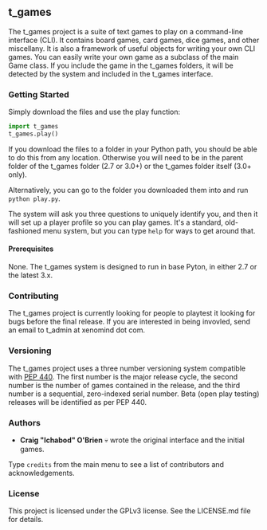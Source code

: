 ## t_games

The t_games project is a suite of text games to play on a command-line interface (CLI). It contains board games, card games, dice games, and other miscellany. It is also a framework of useful objects for writing your own CLI games. You can easily write your own game as a subclass of the main Game class. If you include the game in the t_games folders, it will be detected by the system and included in the t_games interface.

### Getting Started

Simply download the files and use the play function:

```python
import t_games
t_games.play()
```

If you download the files to a folder in your Python path, you should be able to do this from any location. Otherwise you will need to be in the parent folder of the t_games folder (2.7 or 3.0+) or the t_games folder itself (3.0+ only).

Alternatively, you can go to the folder you downloaded them into and run `python play.py`.

The system will ask you three questions to uniquely identify you, and then it will set up a player profile so you can play games. It's a standard, old-fashioned menu system, but you can type `help` for ways to get around that.

#### Prerequisites

None. The t_games system is designed to run in base Pyton, in either 2.7 or the latest 3.x.

### Contributing

The t_games project is currently looking for people to playtest it looking for bugs before the final release. If you are interested in being invovled, send an email to t_admin at xenomind dot com.

### Versioning

The t_games project uses a three number versioning system compatible with [PEP 440](https://www.python.org/dev/peps/pep-0440/). The first number is the major release cycle, the second number is the number of games contained in the release, and the third number is a sequential, zero-indexed serial number. Beta (open play testing) releases will be identified as per PEP 440.

### Authors

* **Craig "Ichabod" O'Brien** :skull: wrote the original interface and the initial games.

Type `credits` from the main menu to see a list of contributors and acknowledgements.

### License

This project is licensed under the GPLv3 license. See the LICENSE.md file for details.